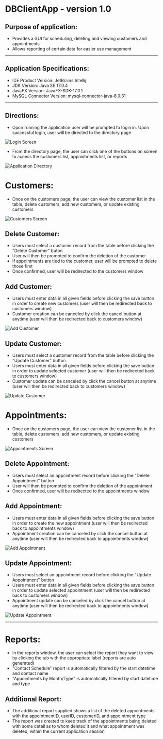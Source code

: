 # DBClientApp - version 1.0

## Purpose of application:
- Provides a GUI for scheduling, deleting and viewing customers and appointments
- Allows reporting of certain data for easier use management

--------------------------------------------------------------------------------------------------------------------

## Application Specifications:

- IDE Product Version: JetBrains Intellij
- JDK Version: Java SE 17.0.4
- JavaFX Version: JavaFX-SDK-17.0.1
- MySQL Connector Version: mysql-connector-java-8.0.31

--------------------------------------------------------------------------------------------------------------------

## Directions:

- Opon running the application user will be prompted to login in. Upon successful login, user will be directed to 
	the directory page

<img src="images/C195_Login.jpg" title="Login Screen">

- From the directory page, the user can click one of the buttons on screen to access the customers list, 
	appointments list, or reports

<img src="images/C195_Application_Directory.jpg" title="Application Directory">


# Customers:
- Once on the customers page, the user can view the customer list in the table, delete customers, add new customers,
	or update existing customers

<img src="images/C195_Customers.jpg" title="Customers Screen">

## Delete Customer: 
- Users must select a customer record from the table before clicking the "Delete Customer" buton
- User will then be prompted to confirm the deletion of the customer
- If appointments are tied to the customer, user will be prompted to delete those first
- Once confirmed, user will be redirected to the customers window


## Add Customer:
- Users must enter data in all given fields before clicking the save button in order to create new customers
	(user will then be redirected back to customers window)
- Customer creation can be canceled by click the cancel button at anytime (user will then be redirected back to 
	customers window)

<img src="images/C195_Add_Customer.jpg" title="Add Customer">

## Update Customer:
- Users must select a customer record from the table before clicking the "Update Customer" button
- Users must enter data in all given fields before clicking the save button in order to update selected customer
	(user will then be redirected back to customers window)
- Customer update can be canceled by click the cancel button at anytime (user will then be redirected back to 
	customers window)

<img src="images/C195_Update_Customer.jpg" title="Update Customer">


# Appointments:
- Once on the customers page, the user can view the customer list in the table, delete customers, add new customers,
	or update existing customers

<img src="images/C195_Appointments.jpg" title="Appointments Screen">


## Delete Appointment:
- Users must select an appointment record before clicking the "Delete Appointment" button
- User will then be prompted to confirm the deletion of the appointment
- Once confirmed, user will be redirected to the appointments window

## Add Appointment:
- Users must enter data in all given fields before clicking the save button in order to create the new appointment
	(user will then be redirected back to appointments window)
- Appointment creation can be canceled by click the cancel button at anytime (user will then be redirected back to 
	appointments window)

<img src="images/C195_Add_Appointment.jpg" title="Add Appointment">

## Update Appointment:
- Users must select an appointment record before clicking the "Update Appointment" button
- Users must enter data in all given fields before clicking the save button in order to update selected appointment
	(user will then be redirected back to customers window)
- Appointment update can be canceled by click the cancel button at anytime (user will then be redirected back to 
	appointments window)

<img src="images/C195_Update_Appointment.jpg" title="Update Appointment">


--------------------------------------------------------------------------------------------------------------------
# Reports:
- In the reports window, the user can select the report they want to view by clicking the tab with the appropriate
	label (reports are auto generated)
- "Contact Schedule" report is automatically filtered by the start datetime and contact name
- "Appointments by Month/Type" is automatically filtered by start datetime and type

## Additional Report: 

- The additional report supplied shows a list of the deleted appointments with the appointmentID, userID, 
	customerID, and appointment type
- The report was created to keep track of the appointments being deleted with some detail as to whom deleted it 
	and what appointment was deleted, within the current application session
